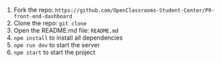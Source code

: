 1. Fork the repo: `https://github.com/OpenClassrooms-Student-Center/P9-front-end-dashboard`
2. Clone the repo: `git clone`
3. Open the README.md file: `README.md`
4. `npm install` to install all dependencies
5. `npm run dev` to start the server
6. `npm start` to start the project
